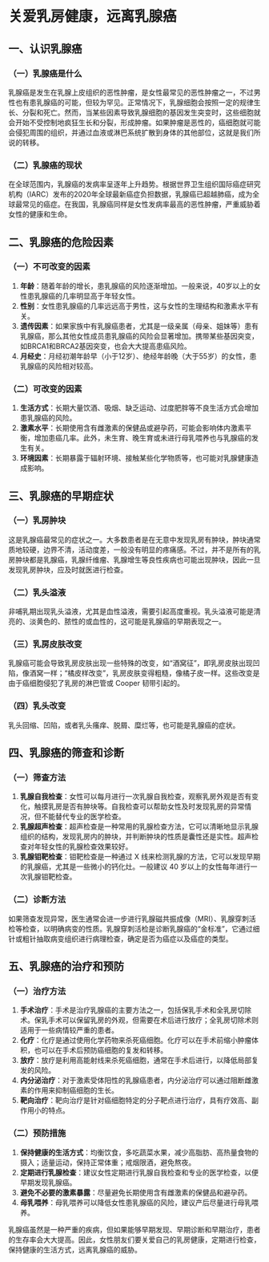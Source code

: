 # 关爱乳房健康，远离乳腺癌

## 一、认识乳腺癌
### （一）乳腺癌是什么
乳腺癌是发生在乳腺上皮组织的恶性肿瘤，是女性最常见的恶性肿瘤之一，不过男性也有患乳腺癌的可能，但较为罕见。正常情况下，乳腺细胞会按照一定的规律生长、分裂和死亡。然而，当某些因素导致乳腺细胞的基因发生突变时，这些细胞就会开始不受控制地疯狂生长和分裂，形成肿瘤。如果肿瘤是恶性的，癌细胞就可能会侵犯周围的组织，并通过血液或淋巴系统扩散到身体的其他部位，这就是我们所说的转移。

### （二）乳腺癌的现状
在全球范围内，乳腺癌的发病率呈逐年上升趋势。根据世界卫生组织国际癌症研究机构（IARC）发布的2020年全球最新癌症负担数据，乳腺癌已超越肺癌，成为全球最常见的癌症。在我国，乳腺癌同样是女性发病率最高的恶性肿瘤，严重威胁着女性的健康和生命。

## 二、乳腺癌的危险因素
### （一）不可改变的因素
1. **年龄**：随着年龄的增长，患乳腺癌的风险逐渐增加。一般来说，40岁以上的女性患乳腺癌的几率明显高于年轻女性。
2. **性别**：女性患乳腺癌的几率远远高于男性，这与女性的生理结构和激素水平有关。
3. **遗传因素**：如果家族中有乳腺癌患者，尤其是一级亲属（母亲、姐妹等）患有乳腺癌，那么其他女性成员患乳腺癌的风险会显著增加。携带某些基因突变，如BRCA1和BRCA2基因突变，也会大大提高患癌风险。
4. **月经史**：月经初潮年龄早（小于12岁）、绝经年龄晚（大于55岁）的女性，患乳腺癌的风险相对较高。

### （二）可改变的因素
1. **生活方式**：长期大量饮酒、吸烟、缺乏运动、过度肥胖等不良生活方式会增加患乳腺癌的风险。
2. **激素水平**：长期使用含有雌激素的保健品或避孕药，可能会影响体内激素平衡，增加患癌几率。此外，未生育、晚生育或未进行母乳喂养也与乳腺癌的发生有关。
3. **环境因素**：长期暴露于辐射环境、接触某些化学物质等，也可能对乳腺健康造成影响。

## 三、乳腺癌的早期症状
### （一）乳房肿块
这是乳腺癌最常见的症状之一。大多数患者是在无意中发现乳房有肿块，肿块通常质地较硬，边界不清，活动度差，一般没有明显的疼痛感。不过，并不是所有的乳房肿块都是乳腺癌，乳腺纤维瘤、乳腺增生等良性疾病也可能出现肿块，因此一旦发现乳房肿块，应及时就医进行检查。

### （二）乳头溢液
非哺乳期出现乳头溢液，尤其是血性溢液，需要引起高度重视。乳头溢液可能是清亮的、淡黄色的、脓性的或血性的，这可能是乳腺癌的早期表现之一。

### （三）乳房皮肤改变
乳腺癌可能会导致乳房皮肤出现一些特殊的改变，如“酒窝征”，即乳房皮肤出现凹陷，像酒窝一样；“橘皮样改变”，乳房皮肤变得粗糙，像橘子皮一样。这些改变是由于癌细胞侵犯了乳房的淋巴管或 Cooper 韧带引起的。

### （四）乳头改变
乳头回缩、凹陷，或者乳头瘙痒、脱屑、糜烂等，也可能是乳腺癌的症状。

## 四、乳腺癌的筛查和诊断
### （一）筛查方法
1. **乳腺自我检查**：女性可以每月进行一次乳腺自我检查，观察乳房外观是否有变化，触摸乳房是否有肿块等。自我检查可以帮助女性及时发现乳房的异常情况，但不能替代专业的医学检查。
2. **乳腺超声检查**：超声检查是一种常用的乳腺检查方法，它可以清晰地显示乳腺组织的结构，发现乳房内的肿块，并判断肿块的性质是囊性还是实性。超声检查对年轻女性的乳腺检查效果较好。
3. **乳腺钼靶检查**：钼靶检查是一种通过 X 线来检测乳腺的方法，它可以发现早期的乳腺癌，尤其是一些微小的钙化灶。一般建议 40 岁以上的女性每年进行一次乳腺钼靶检查。

### （二）诊断方法
如果筛查发现异常，医生通常会进一步进行乳腺磁共振成像（MRI）、乳腺穿刺活检等检查，以明确病变的性质。乳腺穿刺活检是诊断乳腺癌的“金标准”，它通过细针或粗针抽取病变组织进行病理检查，确定是否为癌症以及癌症的类型。

## 五、乳腺癌的治疗和预防
### （一）治疗方法
1. **手术治疗**：手术是治疗乳腺癌的主要方法之一，包括保乳手术和全乳房切除术。保乳手术可以保留乳房的外观，但需要在术后进行放疗；全乳房切除术则适用于一些病情较严重的患者。
2. **化疗**：化疗是通过使用化学药物来杀死癌细胞。化疗可以在手术前缩小肿瘤体积，也可以在手术后预防癌细胞的复发和转移。
3. **放疗**：放疗是利用高能射线来杀死癌细胞，通常在手术后进行，以降低局部复发的风险。
4. **内分泌治疗**：对于激素受体阳性的乳腺癌患者，内分泌治疗可以通过阻断雌激素的作用来抑制癌细胞的生长。
5. **靶向治疗**：靶向治疗是针对癌细胞特定的分子靶点进行治疗，具有疗效高、副作用小的特点。

### （二）预防措施
1. **保持健康的生活方式**：均衡饮食，多吃蔬菜水果，减少高脂肪、高热量食物的摄入；适量运动，保持正常体重；戒烟限酒，避免熬夜。
2. **定期进行乳腺检查**：建议女性定期进行乳腺自我检查和专业的医学检查，以便早期发现乳腺癌。
3. **避免不必要的激素暴露**：尽量避免长期使用含有雌激素的保健品和避孕药。
4. **母乳喂养**：母乳喂养可以降低女性患乳腺癌的风险，建议产后尽量进行母乳喂养。

乳腺癌虽然是一种严重的疾病，但如果能够早期发现、早期诊断和早期治疗，患者的生存率会大大提高。因此，女性朋友们要关爱自己的乳房健康，定期进行检查，保持健康的生活方式，远离乳腺癌的威胁。 